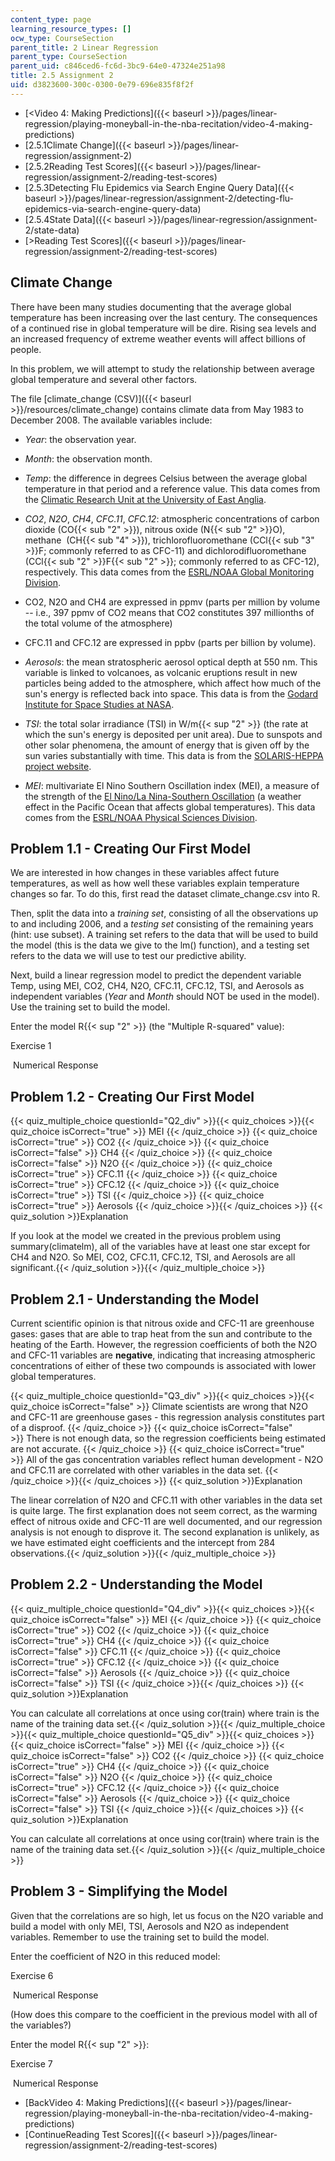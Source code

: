 ```yaml
---
content_type: page
learning_resource_types: []
ocw_type: CourseSection
parent_title: 2 Linear Regression
parent_type: CourseSection
parent_uid: c846ced6-fc6d-3bc9-64e0-47324e251a98
title: 2.5 Assignment 2
uid: d3823600-300c-0300-0e79-696e835f8f2f
---
```


*   [\<Video 4: Making Predictions]({{< baseurl >}}/pages/linear-regression/playing-moneyball-in-the-nba-recitation/video-4-making-predictions)
*   [2.5.1Climate Change]({{< baseurl >}}/pages/linear-regression/assignment-2)
*   [2.5.2Reading Test Scores]({{< baseurl >}}/pages/linear-regression/assignment-2/reading-test-scores)
*   [2.5.3Detecting Flu Epidemics via Search Engine Query Data]({{< baseurl >}}/pages/linear-regression/assignment-2/detecting-flu-epidemics-via-search-engine-query-data)
*   [2.5.4State Data]({{< baseurl >}}/pages/linear-regression/assignment-2/state-data)
*   [\>Reading Test Scores]({{< baseurl >}}/pages/linear-regression/assignment-2/reading-test-scores)

Climate Change
--------------

There have been many studies documenting that the average global temperature has been increasing over the last century. The consequences of a continued rise in global temperature will be dire. Rising sea levels and an increased frequency of extreme weather events will affect billions of people.

In this problem, we will attempt to study the relationship between average global temperature and several other factors.

The file [climate\_change (CSV)]({{< baseurl >}}/resources/climate_change) contains climate data from May 1983 to December 2008. The available variables include:

*   _Year_: the observation year.
*   _Month_: the observation month.
*   _Temp_: the difference in degrees Celsius between the average global temperature in that period and a reference value. This data comes from the [Climatic Research Unit at the University of East Anglia](https://sites.uea.ac.uk/cru/).
*   _CO2_, _N2O_, _CH4_, _CFC.11_, _CFC.12_: atmospheric concentrations of carbon dioxide (CO{{< sub "2" >}}), nitrous oxide (N{{< sub "2" >}}O), methane  (CH{{< sub "4" >}}), trichlorofluoromethane (CCl{{< sub "3" >}}F; commonly referred to as CFC-11) and dichlorodifluoromethane (CCl{{< sub "2" >}}F{{< sub "2" >}}; commonly referred to as CFC-12), respectively. This data comes from the [ESRL/NOAA Global Monitoring Division](http://www.esrl.noaa.gov/gmd/ccgg/data-products.html).

*   CO2, N2O and CH4 are expressed in ppmv (parts per million by volume  -- i.e., 397 ppmv of CO2 means that CO2 constitutes 397 millionths of the total volume of the atmosphere)
*   CFC.11 and CFC.12 are expressed in ppbv (parts per billion by volume). 

*   _Aerosols_: the mean stratospheric aerosol optical depth at 550 nm. This variable is linked to volcanoes, as volcanic eruptions result in new particles being added to the atmosphere, which affect how much of the sun's energy is reflected back into space. This data is from the [Godard Institute for Space Studies at NASA](http://data.giss.nasa.gov/modelforce/strataer/).
*   _TSI_: the total solar irradiance (TSI) in W/m{{< sup "2" >}} (the rate at which the sun's energy is deposited per unit area). Due to sunspots and other solar phenomena, the amount of energy that is given off by the sun varies substantially with time. This data is from the [SOLARIS-HEPPA project website](http://solarisheppa.geomar.de/solarisheppa/cmip5).  
    
*   _MEI_: multivariate El Nino Southern Oscillation index (MEI), a measure of the strength of the [El Nino/La Nina-Southern Oscillation](http://en.wikipedia.org/wiki/El_nino) (a weather effect in the Pacific Ocean that affects global temperatures). This data comes from the [ESRL/NOAA Physical Sciences Division](https://www.esrl.noaa.gov/psd/).

Problem 1.1 - Creating Our First Model
--------------------------------------

We are interested in how changes in these variables affect future temperatures, as well as how well these variables explain temperature changes so far. To do this, first read the dataset climate\_change.csv into R.

Then, split the data into a _training set_, consisting of all the observations up to and including 2006, and a _testing set_ consisting of the remaining years (hint: use subset). A training set refers to the data that will be used to build the model (this is the data we give to the lm() function), and a testing set refers to the data we will use to test our predictive ability.

Next, build a linear regression model to predict the dependent variable Temp, using MEI, CO2, CH4, N2O, CFC.11, CFC.12, TSI, and Aerosols as independent variables (_Year_ and _Month_ should NOT be used in the model). Use the training set to build the model.

Enter the model R{{< sup "2" >}} (the "Multiple R-squared" value):

Exercise 1

&nbsp;Numerical Response&nbsp;

Problem 1.2 - Creating Our First Model
--------------------------------------

{{< quiz_multiple_choice questionId="Q2_div" >}}{{< quiz_choices >}}{{< quiz_choice isCorrect="true" >}}&nbsp;MEI&nbsp;{{< /quiz_choice >}}
{{< quiz_choice isCorrect="true" >}}&nbsp;CO2&nbsp;{{< /quiz_choice >}}
{{< quiz_choice isCorrect="false" >}}&nbsp;CH4&nbsp;{{< /quiz_choice >}}
{{< quiz_choice isCorrect="false" >}}&nbsp;N2O&nbsp;{{< /quiz_choice >}}
{{< quiz_choice isCorrect="true" >}}&nbsp;CFC.11&nbsp;{{< /quiz_choice >}}
{{< quiz_choice isCorrect="true" >}}&nbsp;CFC.12&nbsp;{{< /quiz_choice >}}
{{< quiz_choice isCorrect="true" >}}&nbsp;TSI&nbsp;{{< /quiz_choice >}}
{{< quiz_choice isCorrect="true" >}}&nbsp;Aerosols&nbsp;{{< /quiz_choice >}}{{< /quiz_choices >}}
{{< quiz_solution >}}Explanation

If you look at the model we created in the previous problem using summary(climatelm), all of the variables have at least one star except for CH4 and N2O. So MEI, CO2, CFC.11, CFC.12, TSI, and Aerosols are all significant.{{< /quiz_solution >}}{{< /quiz_multiple_choice >}}

Problem 2.1 - Understanding the Model
-------------------------------------

Current scientific opinion is that nitrous oxide and CFC-11 are greenhouse gases: gases that are able to trap heat from the sun and contribute to the heating of the Earth. However, the regression coefficients of both the N2O and CFC-11 variables are **negative**, indicating that increasing atmospheric concentrations of either of these two compounds is associated with lower global temperatures.

{{< quiz_multiple_choice questionId="Q3_div" >}}{{< quiz_choices >}}{{< quiz_choice isCorrect="false" >}}&nbsp;Climate scientists are wrong that N2O and CFC-11 are greenhouse gases - this regression analysis constitutes part of a disproof.&nbsp;{{< /quiz_choice >}}
{{< quiz_choice isCorrect="false" >}}&nbsp;There is not enough data, so the regression coefficients being estimated are not accurate.&nbsp;{{< /quiz_choice >}}
{{< quiz_choice isCorrect="true" >}}&nbsp;All of the gas concentration variables reflect human development - N2O and CFC.11 are correlated with other variables in the data set.&nbsp;{{< /quiz_choice >}}{{< /quiz_choices >}}
{{< quiz_solution >}}Explanation

The linear correlation of N2O and CFC.11 with other variables in the data set is quite large. The first explanation does not seem correct, as the warming effect of nitrous oxide and CFC-11 are well documented, and our regression analysis is not enough to disprove it. The second explanation is unlikely, as we have estimated eight coefficients and the intercept from 284 observations.{{< /quiz_solution >}}{{< /quiz_multiple_choice >}}

Problem 2.2 - Understanding the Model
-------------------------------------

{{< quiz_multiple_choice questionId="Q4_div" >}}{{< quiz_choices >}}{{< quiz_choice isCorrect="false" >}}&nbsp;MEI&nbsp;{{< /quiz_choice >}}
{{< quiz_choice isCorrect="true" >}}&nbsp;CO2&nbsp;{{< /quiz_choice >}}
{{< quiz_choice isCorrect="true" >}}&nbsp;CH4&nbsp;{{< /quiz_choice >}}
{{< quiz_choice isCorrect="false" >}}&nbsp;CFC.11&nbsp;{{< /quiz_choice >}}
{{< quiz_choice isCorrect="true" >}}&nbsp;CFC.12&nbsp;{{< /quiz_choice >}}
{{< quiz_choice isCorrect="false" >}}&nbsp;Aerosols&nbsp;{{< /quiz_choice >}}
{{< quiz_choice isCorrect="false" >}}&nbsp;TSI&nbsp;{{< /quiz_choice >}}{{< /quiz_choices >}}
{{< quiz_solution >}}Explanation

You can calculate all correlations at once using cor(train) where train is the name of the training data set.{{< /quiz_solution >}}{{< /quiz_multiple_choice >}}{{< quiz_multiple_choice questionId="Q5_div" >}}{{< quiz_choices >}}{{< quiz_choice isCorrect="false" >}}&nbsp;MEI&nbsp;{{< /quiz_choice >}}
{{< quiz_choice isCorrect="false" >}}&nbsp;CO2&nbsp;{{< /quiz_choice >}}
{{< quiz_choice isCorrect="true" >}}&nbsp;CH4&nbsp;{{< /quiz_choice >}}
{{< quiz_choice isCorrect="false" >}}&nbsp;N2O&nbsp;{{< /quiz_choice >}}
{{< quiz_choice isCorrect="true" >}}&nbsp;CFC.12&nbsp;{{< /quiz_choice >}}
{{< quiz_choice isCorrect="false" >}}&nbsp;Aerosols&nbsp;{{< /quiz_choice >}}
{{< quiz_choice isCorrect="false" >}}&nbsp;TSI&nbsp;{{< /quiz_choice >}}{{< /quiz_choices >}}
{{< quiz_solution >}}Explanation

You can calculate all correlations at once using cor(train) where train is the name of the training data set.{{< /quiz_solution >}}{{< /quiz_multiple_choice >}}

Problem 3 - Simplifying the Model
---------------------------------

Given that the correlations are so high, let us focus on the N2O variable and build a model with only MEI, TSI, Aerosols and N2O as independent variables. Remember to use the training set to build the model.

Enter the coefficient of N2O in this reduced model:

Exercise 6

&nbsp;Numerical Response&nbsp;

(How does this compare to the coefficient in the previous model with all of the variables?)

Enter the model R{{< sup "2" >}}:

Exercise 7

&nbsp;Numerical Response&nbsp;

*   [BackVideo 4: Making Predictions]({{< baseurl >}}/pages/linear-regression/playing-moneyball-in-the-nba-recitation/video-4-making-predictions)
*   [ContinueReading Test Scores]({{< baseurl >}}/pages/linear-regression/assignment-2/reading-test-scores)